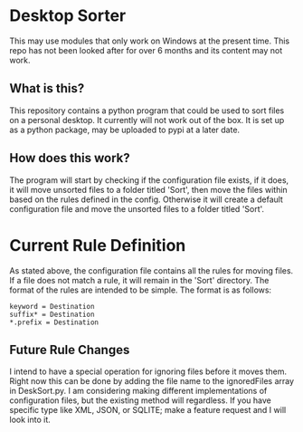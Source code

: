 # Desktop Sorter
This may use modules that only work on Windows at the present time. This repo has not been looked after for over 6 months and its content may not work.

## What is this?
This repository contains a python program that could be used to sort files on a personal desktop. It currently will not work out of the box. It is set up as a python package, may be uploaded to pypi at a later date.

## How does this work?
The program will start by checking if the configuration file exists, if it does, it will move unsorted files to a folder titled 'Sort', then move the files within based on the rules defined in the config. Otherwise it will create a default configuration file and move the unsorted files to a folder titled 'Sort'.

# Current Rule Definition
As stated above, the configuration file contains all the rules for moving files. If a file does not match a rule, it will remain in the 'Sort' directory. The format of the rules are intended to be simple. The format is as follows:
```
keyword = Destination
suffix* = Destination
*.prefix = Destination
```
## Future Rule Changes
I intend to have a special operation for ignoring files before it moves them. Right now this can be done by adding the file name to the ignoredFiles array in DeskSort.py. I am considering making different implementations of configuration files, but the existing method will regardless. If you have specific type like XML, JSON, or SQLITE; make a feature request and I will look into it.

